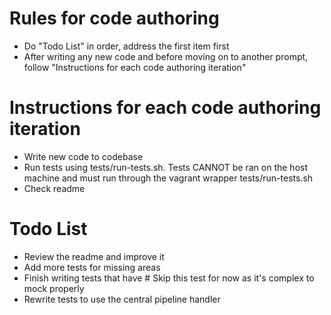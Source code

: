 # Rules for code authoring
- Do "Todo List" in order, address the first item first
- After writing any new code and before moving on to another prompt, follow "Instructions for each code authoring iteration"

# Instructions for each code authoring iteration
- Write new code to codebase
- Run tests using tests/run-tests.sh.  Tests CANNOT be ran on the host machine and must run through the vagrant wrapper tests/run-tests.sh
- Check readme

# Todo List
- Review the readme and improve it
- Add more tests for missing areas
- Finish writing tests that have # Skip this test for now as it's complex to mock properly
- Rewrite tests to use the central pipeline handler